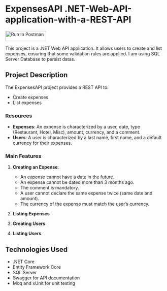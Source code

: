# ExpensesAPI .NET-Web-API-application-with-a-REST-API 
[<img src="https://run.pstmn.io/button.svg" alt="Run In Postman" style="width: 128px; height: 32px;">](https://god.gw.postman.com/run-collection/36631489-97526e27-e1db-4069-9ab6-9a7b22befd95?action=collection%2Ffork&source=rip_markdown&collection-url=entityId%3D36631489-97526e27-e1db-4069-9ab6-9a7b22befd95%26entityType%3Dcollection%26workspaceId%3Ddfd66c26-965e-4ef8-ba5d-9ab9d0f981eb)

This project is a .NET Web API application. It allows users to create and list expenses, ensuring that some validation rules are applied. I am using SQL Server Database to persist datas.

## Project Description

The ExpensesAPI project provides a REST API to:

- Create expenses
- List expenses

### Resources

- **Expenses**: An expense is characterized by a user, date, type (Restaurant, Hotel, Misc), amount, currency, and a comment.
- **Users**: A user is characterized by a last name, first name, and a default currency for their expenses.

### Main Features

1. **Creating an Expense**: 
   - An expense cannot have a date in the future.
   - An expense cannot be dated more than 3 months ago.
   - The comment is mandatory.
   - A user cannot declare the same expense twice (same date and amount).
   - The currency of the expense must match the user’s currency.

2. **Listing Expenses**
3. **Creating Users**
4. **Listing Users**

## Technologies Used

- .NET Core
- Entity Framework Core
- SQL Server
- Swagger for API documentation
- Moq and xUnit for unit testing
